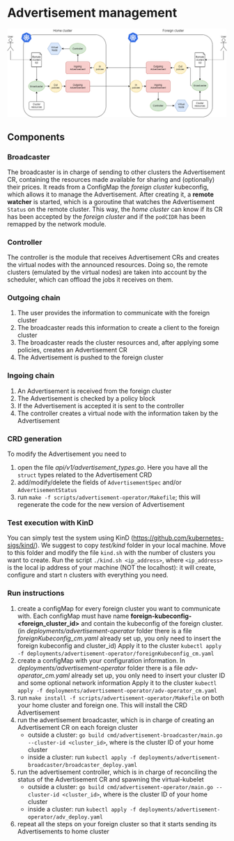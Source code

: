 # Advertisement management
![architecture](../images/cluster-peering/Architecture.png)

## Components

### Broadcaster
The broadcaster is in charge of sending to other clusters the Advertisement CR, containing the resources made available 
for sharing and (optionally) their prices. It reads from a ConfigMap the _foreign cluster_ kubeconfig, which allows it to manage the Advertisement.
After creating it, a **remote watcher** is started, which is a goroutine that watches the Advertisement `Status` on the 
remote cluster. This way, the _home cluster_ can know if its CR has been accepted by the _foreign cluster_ and if the `podCIDR` has been remapped by the network module.

### Controller
The controller is the module that receives Advertisement CRs and creates the virtual nodes with the announced resources. 
Doing so, the remote clusters (emulated by the virtual nodes) are taken into account by the scheduler, which can offload
 the jobs it receives on them.

### Outgoing chain
1. The user provides the information to communicate with the foreign cluster
2. The broadcaster reads this information to create a client to the foreign cluster
3. The broadcaster reads the cluster resources and, after applying some policies, creates an Advertisement CR
4. The Advertisement is pushed to the foreign cluster

### Ingoing chain
1. An Advertisement is received from the foreign cluster
2. The Advertisement is checked by a policy block
3. If the Advertisement is accepted it is sent to the controller
4. The controller creates a virtual node with the information taken by the Advertisement

### CRD generation
To modify the Advertisement you need to
1. open the file _api/v1/advertisement_types.go_. Here you have all the `struct` types related to the Advertisement CRD
2. add/modify/delete the fields of `AdvertisementSpec` and/or `AdvertisementStatus`
3. run `make -f scripts/advertisement-operator/Makefile`; this will regenerate the code for the new version of Advertisement

### Test execution with KinD
You can simply test the system using KinD (https://github.com/kubernetes-sigs/kind/). We suggest to copy _test/kind_ folder in your local machine.
Move to this folder and modify the file `kind.sh` with the number of clusters you want to create.
Run the script `./kind.sh <ip_address>`, where `<ip_address>` is the local ip address of your machine (NOT the localhost): it will create, configure and start n clusters with everything you need.

### Run instructions
1. create a configMap for every foreign cluster you want to communicate with. 
Each configMap must have name **foreign-kubeconfig-<foreign_cluster_id>** and contain the kubeconfig of the foreign cluster.
(in _deployments/advertisement-operator_ folder there is a file _foreignKubeconfig_cm.yaml_ already set up, you only need to insert the foreign kubeconfig and cluster_id)
Apply it to the cluster `kubectl apply -f deployments/advertisement-operator/foreignKubeconfig_cm.yaml`
2. create a configMap with your configuration information.
In _deployments/advertisement-operator_ folder there is a file _adv-operator_cm.yaml_ already set up, you only need to insert your cluster ID and some optional network information
Apply it to the cluster `kubectl apply -f deployments/advertisement-operator/adv-operator_cm.yaml`
3. run `make install -f scripts/advertisement-operator/Makefile` on both your home cluster and foreign one. This will install the CRD Advertisement
4. run the advertisement broadcaster, which is in charge of creating an Advertisement CR on each foreign cluster
    - outside a cluster: `go build cmd/advertisement-broadcaster/main.go --cluster-id <cluster_id>`, where <cluster-id> is the cluster ID of your home cluster
    - inside a cluster: run `kubectl apply -f deployments/advertisement-broadcaster/broadcaster_deploy.yaml`
5. run the advertisement controller, which is in charge of reconciling the status of the Advertisement CR and spawning the virtual-kubelet
    - outside a cluster: `go build cmd/advertisement-operator/main.go --cluster-id <cluster_id>`, where <cluster-id> is the cluster ID of your home cluster
    - inside a cluster: run `kubectl apply -f deployments/advertisement-operator/adv_deploy.yaml`
6. repeat all the steps on your foreign cluster so that it starts sending its Advertisements to home cluster